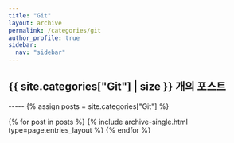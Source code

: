 ```yaml
---
title: "Git"
layout: archive
permalink: /categories/git
author_profile: true
sidebar:
  nav: "sidebar"
---
```


<h2> {{ site.categories["Git"] | size }} 개의 포스트 </h2>
-----
{% assign posts = site.categories["Git"] %}


{% for post in posts %}
  {% include archive-single.html type=page.entries_layout %}
{% endfor %}
